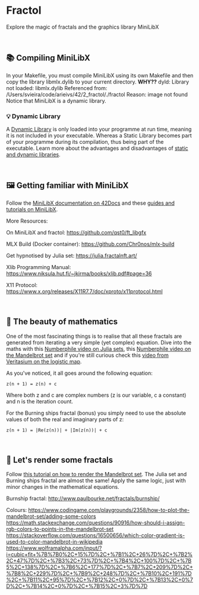 # Fractol
Explore the magic of fractals and the graphics library MiniLibX

<br/>

## 📚 Compiling MiniLibX
In your Makefile, you must compile MiniLibX using its own Makefile and then copy the library libmlx.dylib to your current directory.
**WHY??**
dyld: Library not loaded: libmlx.dylib
  Referenced from: /Users/svieira/code/arieivs/42/2_fractol/./fractol
  Reason: image not found
Notice that MiniLibX is a dynamic library.

### 💡 Dynamic Library
A [Dynamic Library](https://www.techopedia.com/definition/27133/dynamic-library) is only loaded into your programme at run time, meaning it is not included in your executable.
Whereas a Static Library becomes part of your programme during its compilation, thus being part of the executable.
Learn more about the advantages and disadvantages of [static and dynamic libraries](https://www.learncpp.com/cpp-tutorial/a1-static-and-dynamic-libraries/).

<br/>

## 🖼 Getting familiar with MiniLibX
Follow the [MiniLibX documentation on 42Docs](https://harm-smits.github.io/42docs/libs/minilibx.html) and these [guides and tutorials on MiniLibX](https://gontjarow.github.io/MiniLibX/).

More Resources:

On MiniLibX and fractol: https://github.com/qst0/ft_libgfx

MLX Build (Docker container): https://github.com/Chr0nos/mlx-build

Get hypnotised by Julia set: https://julia.fractalnft.art/

Xlib Programming Manual: https://www.niksula.hut.fi/~jkirma/books/xlib.pdf#page=36

X11 Protocol: https://www.x.org/releases/X11R7.7/doc/xproto/x11protocol.html

<br/>

## 🐰 The beauty of mathematics
One of the most fascinating things is to realise that all these fractals are generated from iterating a very simple (yet complex) equation.
Dive into the maths with this [Numberphile video on Julia sets](https://www.youtube.com/watch?v=FFftmWSzgmk), this [Numberphile video on the Mandelbrot set](https://www.youtube.com/watch?v=NGMRB4O922I) and if you're still curious check this [video from Veritasium on the logistic map](https://www.youtube.com/watch?v=ovJcsL7vyrk).

As you've noticed, it all goes around the following equation:
```
z(n + 1) = z(n) + c
```
Where both z and c are complex numbers (z is our variable, c a constant) and n is the iteration count.

For the Burning ships fractal (bonus) you simply need to use the absolute values of both the real and imaginary parts of z:
```
z(n + 1) = |Re(z(n))| + |Im(z(n))| + c
```

<br/>

## 🎨 Let's render some fractals
Follow [this tutorial on how to render the Mandelbrot set](http://warp.povusers.org/Mandelbrot/).
The Julia set and Burning ships fractal are almost the same!
Apply the same logic, just with minor changes in the mathematical equations.

Burnship fractal: http://www.paulbourke.net/fractals/burnship/

Colours:
https://www.codingame.com/playgrounds/2358/how-to-plot-the-mandelbrot-set/adding-some-colors
https://math.stackexchange.com/questions/90916/how-should-i-assign-rgb-colors-to-points-in-the-mandelbrot-set
https://stackoverflow.com/questions/16500656/which-color-gradient-is-used-to-color-mandelbrot-in-wikipedia
https://www.wolframalpha.com/input/?i=cubic+fit+%7B%7B0%2C+15%7D%2C+%7B1%2C+26%7D%2C+%7B2%2C+47%7D%2C+%7B3%2C+73%7D%2C+%7B4%2C+100%7D%2C+%7B5%2C+138%7D%2C+%7B6%2C+177%7D%2C+%7B7%2C+209%7D%2C+%7B8%2C+229%7D%2C+%7B9%2C+248%7D%2C+%7B10%2C+191%7D%2C+%7B11%2C+95%7D%2C+%7B12%2C+0%7D%2C+%7B13%2C+0%7D%2C+%7B14%2C+0%7D%2C+%7B15%2C+3%7D%7D
